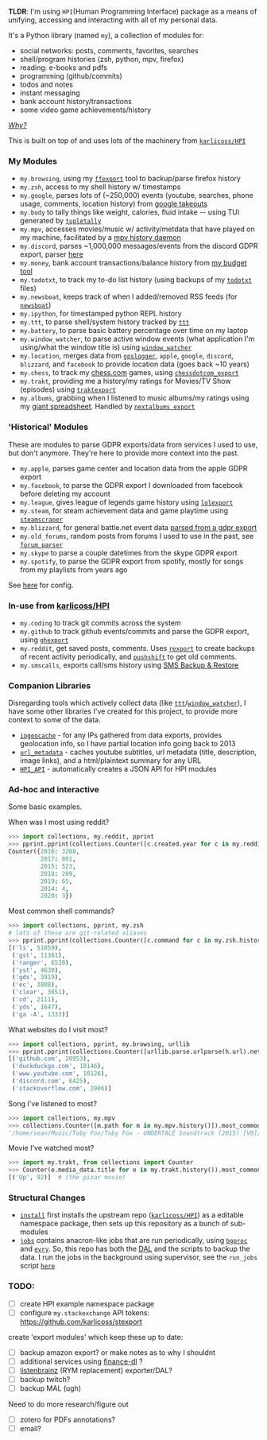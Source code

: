 **TLDR**: I'm using `HPI`(Human Programming Interface) package as a means of unifying, accessing and
interacting with all of my personal data.

It's a Python library (named `my`), a collection of modules for:

- social networks: posts, comments, favorites, searches
- shell/program histories (zsh, python, mpv, firefox)
- reading: e-books and pdfs
- programming (github/commits)
- todos and notes
- instant messaging
- bank account history/transactions
- some video game achievements/history

[_Why?_](https://github.com/karlicoss/HPI#why)

This is built on top of and uses lots of the machinery from [`karlicoss/HPI`](https://github.com/karlicoss/HPI)

### My Modules

- `my.browsing`, using my [`ffexport`](https://github.com/seanbreckenridge/ffexport) tool to backup/parse firefox history
- `my.zsh`, access to my shell history w/ timestamps
- `my.google`, parses lots of (~250,000) events (youtube, searches, phone usage, comments, location history) from [google takeouts](https://takeout.google.com/)
- `my.body` to tally things like weight, calories, fluid intake -- using TUI generated by [`tupletally`](https://github.com/seanbreckenridge/tupletally)
- `my.mpv`, accesses movies/music w/ activity/metdata that have played on my machine, facilitated by a [mpv history daemon](https://github.com/seanbreckenridge/mpv-history-daemon)
- `my.discord`, parses ~1,000,000 messages/events from the discord GDPR export, parser [here](https://github.com/seanbreckenridge/discord_data)
- `my.money`, bank account transactions/balance history from [my budget tool](https://github.com/seanbreckenridge/mint)
- `my.todotxt`, to track my to-do list history (using backups of my [`todotxt`](http://todotxt.org/) files)
- `my.newsboat`, keeps track of when I added/removed RSS feeds (for [`newsboat`](https://newsboat.org/))
- `my.ipython`, for timestamped python REPL history
- `my.ttt`, to parse shell/system history tracked by [`ttt`](https://github.com/seanbreckenridge/ttt)
- `my.battery`, to parse basic battery percentage over time on my laptop
- `my.window_watcher`, to parse active window events (what application I'm using/what the window title is) using [`window_watcher`](https://github.com/seanbreckenridge/aw-watcher-window)
- `my.location`, merges data from [`gpslogger`](https://github.com/mendhak/gpslogger), `apple`, `google`, `discord`, `blizzard`, and `facebook` to provide location data (goes back ~10 years)
- `my.chess`, to track my [chess.com](https://www.chess.com) games, using [`chessdotcom_export`](https://github.com/seanbreckenridge/chessdotcom_export)
- `my.trakt`, providing me a history/my ratings for Movies/TV Show (episodes) using [`traktexport`](https://github.com/seanbreckenridge/traktexport)
- `my.albums`, grabbing when I listened to music albums/my ratings using my [giant spreadsheet](https://sean.fish/s/albums). Handled by [`nextalbums export`](https://github.com/seanbreckenridge/albums)

### 'Historical' Modules

These are modules to parse GDPR exports/data from services I used to use, but don't anymore. They're here to provide more context into the past.

- `my.apple`, parses game center and location data from the apple GDPR export
- `my.facebook`, to parse the GDPR export I downloaded from facebook before deleting my account
- `my.league`, gives league of legends game history using [`lolexport`](https://github.com/seanbreckenridge/lolexport)
- `my.steam`, for steam achievement data and game playtime using [`steamscraper`](https://github.com/seanbreckenridge/steamscraper)
- `my.blizzard`, for general battle.net event data [parsed from a gdpr export](https://github.com/seanbreckenridge/blizzard_gdpr_parser)
- `my.old_forums`, random posts from forums I used to use in the past, see [`forum_parser`](https://github.com/seanbreckenridge/forum_parser)
- `my.skype` to parse a couple datetimes from the skype GDPR export
- `my.spotify`, to parse the GDPR export from spotify, mostly for songs from my playlists from years ago

See [here](https://github.com/seanbreckenridge/dotfiles/blob/master/.config/my/my/config/__init__.py) for config.

### In-use from [karlicoss/HPI](https://github.com/karlicoss/HPI)

- `my.coding` to track git commits across the system
- `my.github` to track github events/commits and parse the GDPR export, using [`ghexport`](https://github.com/karlicoss/ghexport)
- `my.reddit`, get saved posts, comments. Uses [`rexport`](https://github.com/karlicoss/rexport) to create backups of recent activity periodically, and [`pushshift`](https://github.com/seanbreckenridge/pushshift_comment_export) to get old comments.
- `my.smscalls`, exports call/sms history using [SMS Backup & Restore](https://play.google.com/store/apps/details?id=com.riteshsahu.SMSBackupRestore&hl=en_US)

### Companion Libraries

Disregarding tools which actively collect data (like [`ttt`](https://github.com/seanbreckenridge/ttt)/[`window_watcher`](https://github.com/seanbreckenridge/aw-watcher-window)), I have some other libraries I've created for this project, to provide more context to some of the data.

- [`ipgeocache`](https://github.com/seanbreckenridge/ipgeocache) - for any IPs gathered from data exports, provides geolocation info, so I have partial location info going back to 2013
- [`url_metadata`](https://github.com/seanbreckenridge/url_metadata) - caches youtube subtitles, url metadata (title, description, image links), and a html/plaintext summary for any URL
- [`HPI_API`](https://github.com/seanbreckenridge/HPI_API) - automatically creates a JSON API for HPI modules

### Ad-hoc and interactive

Some basic examples.

When was I most using reddit?

```python
>>> import collections, my.reddit, pprint
>>> pprint.pprint(collections.Counter([c.created.year for c in my.reddit.comments()]))
Counter({2016: 3288,
         2017: 801,
         2015: 523,
         2018: 209,
         2019: 65,
         2014: 4,
         2020: 3})
```

Most common shell commands?

```python
>>> import collections, pprint, my.zsh
# lots of these are git-related aliases
>>> pprint.pprint(collections.Counter([c.command for c in my.zsh.history()]).most_common(10))
[('ls', 51059),
 ('gst', 11361),
 ('ranger', 6530),
 ('yst', 4630),
 ('gds', 3919),
 ('ec', 3808),
 ('clear', 3651),
 ('cd', 2111),
 ('yds', 1647),
 ('ga -A', 1333)]
```

What websites do I visit most?

```python
>>> import collections, pprint, my.browsing, urllib
>>> pprint.pprint(collections.Counter([urllib.parse.urlparse(h.url).netloc for h in my.browsing.history()]).most_common(5))
[('github.com', 20953),
 ('duckduckgo.com', 10146),
 ('www.youtube.com', 10126),
 ('discord.com', 8425),
 ('stackoverflow.com', 2906)]
```

Song I've listened to most?

```python
>>> import collections, my.mpv
>>> collections.Counter([m.path for m in my.mpv.history()]).most_common(1)[0][0]
'/home/sean/Music/Toby Fox/Toby Fox - UNDERTALE Soundtrack (2015) [V0]/085 - Fallen Down (Reprise).mp3'
```

Movie I've watched most?

```python
>>> import my.trakt, from collections import Counter
>>> Counter(e.media_data.title for e in my.trakt.history()).most_common(1)
[('Up', 92)]  # (the pixar movie)
```

### Structural Changes

- [`install`](install) first installs the upstream repo ([`karlicoss/HPI`](https://github.com/karlicoss/HPI)) as a editable namespace package, then sets up this repository as a bunch of sub-modules
- [`jobs`](./jobs) contains anacron-like jobs that are run periodically, using [`bgproc`](https://github.com/seanbreckenridge/bgproc) and [`evry`](https://github.com/seanbreckenridge/evry). So, this repo has both the [DAL](https://beepb00p.xyz/exports.html#dal) and the scripts to backup the data. I run the jobs in the background using supervisor, see the `run_jobs` script [`here`](https://github.com/seanbreckenridge/dotfiles/tree/master/.local/scripts/supervisor)

### TODO:

- [ ] create HPI example namespace package
- [ ] configure `my.stackexchange` API tokens: https://github.com/karlicoss/stexport

create 'export modules' which keep these up to date:

- [ ] backup amazon export? or make notes as to why I shouldnt
- [ ] additional services using [finance-dl](https://github.com/jbms/finance-dl) ?
- [ ] [listenbrainz](https://listenbrainz.org/) (RYM replacement) exporter/DAL?
- [ ] backup twitch?
- [ ] backup MAL (ugh)

Need to do more research/figure out

- [ ] zotero for PDFs annotations?
- [ ] email?
